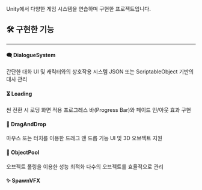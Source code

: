 Unity에서 다양한 게임 시스템을 연습하며 구현한 프로젝트입니다.

## 🛠️ 구현한 기능
----
#### 🗨️ DialogueSystem
간단한 대화 UI 및 캐릭터와의 상호작용 시스템
JSON 또는 ScriptableObject 기반의 대사 관리
#### ⏳ Loading
씬 전환 시 로딩 화면 적용
프로그레스 바(Progress Bar)와 페이드 인/아웃 효과 구현
#### 🎯 DragAndDrop
마우스 또는 터치를 이용한 드래그 앤 드롭 기능
UI 및 3D 오브젝트 지원
#### 🔄 ObjectPool
오브젝트 풀링을 이용한 성능 최적화
다수의 오브젝트를 효율적으로 관리
#### ✨ SpawnVFX

